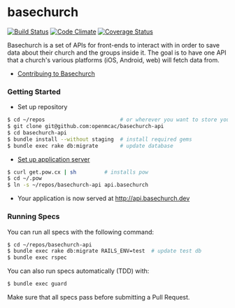 basechurch
==========

[![Build Status](https://travis-ci.org/openmcac/basechurch-api.svg?branch=master)](https://travis-ci.org/openmcac/basechurch-api)
[![Code Climate](https://codeclimate.com/github/openmcac/basechurch-api/badges/gpa.svg)](https://codeclimate.com/github/openmcac/basechurch-api)
[![Coverage Status](https://coveralls.io/repos/openmcac/basechurch-api/badge.png)](https://coveralls.io/r/openmcac/basechurch-api)

Basechurch is a set of APIs for front-ends to interact with in order to save
data about their church and the groups inside it. The goal is to have one API
that a church's various platforms (iOS, Android, web) will fetch data from.

 - [Contribuing to Basechurch][contrib]

[contrib]: https://github.com/openmcac/basechurch-api/blob/master/CONTRIBUTING.md

### Getting Started

 - Set up repository

```bash
$ cd ~/repos                        # or wherever you want to store your code
$ git clone git@github.com:openmcac/basechurch-api
$ cd basechurch-api
$ bundle install --without staging  # install required gems
$ bundle exec rake db:migrate       # update database
```

 - [Set up application server][pow]

[pow]: http://pow.cx/manual.html#section_1

```bash
$ curl get.pow.cx | sh         # installs pow
$ cd ~/.pow
$ ln -s ~/repos/basechurch-api api.basechurch
```

 - Your application is now served at http://api.basechurch.dev

### Running Specs

You can run all specs with the following command:

```bash
$ cd ~/repos/basechurch-api
$ bundle exec rake db:migrate RAILS_ENV=test  # update test db
$ bundle exec rspec
```

You can also run specs automatically (TDD) with:

```bash
$ bundle exec guard
```

Make sure that all specs pass before submitting a Pull Request.
